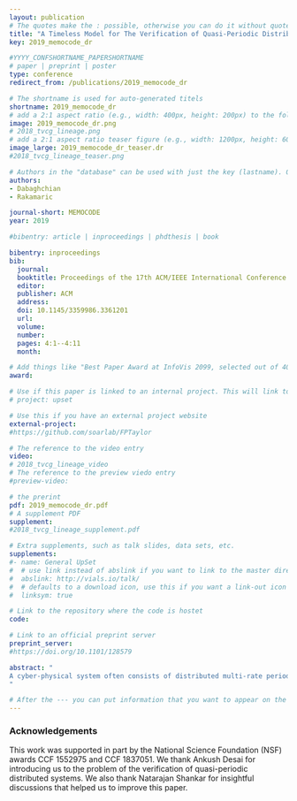 ```yaml
---
layout: publication
# The quotes make the : possible, otherwise you can do it without quotes
title: "A Timeless Model for The Verification of Quasi-Periodic Distributed Systems"
key: 2019_memocode_dr

#YYYY_CONFSHORTNAME_PAPERSHORTNAME
# paper | preprint | poster
type: conference
redirect_from: /publications/2019_memocode_dr

# The shortname is used for auto-generated titels
shortname: 2019_memocode_dr
# add a 2:1 aspect ratio (e.g., width: 400px, height: 200px) to the folder /assets/images/papers/
image: 2019_memocode_dr.png
# 2018_tvcg_lineage.png
# add a 2:1 aspect ratio teaser figure (e.g., width: 1200px, height: 600px) to the folder /assets/images/papers/
image_large: 2019_memocode_dr_teaser.dr
#2018_tvcg_lineage_teaser.png

# Authors in the "database" can be used with just the key (lastname). Others can be written properly.
authors:
- Dabaghchian
- Rakamaric

journal-short: MEMOCODE
year: 2019

#bibentry: article | inproceedings | phdthesis | book

bibentry: inproceedings
bib:
  journal:
  booktitle: Proceedings of the 17th ACM/IEEE International Conference on Formal Methods and Models for System Design
  editor: 
  publisher: ACM
  address: 
  doi: 10.1145/3359986.3361201
  url: 
  volume:
  number: 
  pages: 4:1--4:11
  month: 

# Add things like "Best Paper Award at InfoVis 2099, selected out of 4000 submissions"
award:

# Use if this paper is linked to an internal project. This will link to the project site
# project: upset

# Use this if you have an external project website
external-project:
#https://github.com/soarlab/FPTaylor

# The reference to the video entry
video:
# 2018_tvcg_lineage_video
# The reference to the preview viedo entry
#preview-video:

# the prerint
pdf: 2019_memocode_dr.pdf
# A supplement PDF
supplement: 
#2018_tvcg_lineage_supplement.pdf

# Extra supplements, such as talk slides, data sets, etc.
supplements:
#- name: General UpSet
#  # use link instead of abslink if you want to link to the master directory
#  abslink: http://vials.io/talk/
#  # defaults to a download icon, use this if you want a link-out icon
#  linksym: true

# Link to the repository where the code is hostet
code: 

# Link to an official preprint server
preprint_server: 
#https://doi.org/10.1101/128579

abstract: "
A cyber-physical system often consists of distributed multi-rate periodic processes that communicate using message passing; each process owns a local clock not synchronized with others. We call such systems quasi-periodic distributed systems. Traditionally, one would model them using timed automata, thereby having to deal with high-complexity verification problems. Recently, several researchers proposed discrete-time abstractions based on the calendar model to make the verification more tractable. However, even the calendar model contains a notion of time in the form of a global clock. We propose a novel, timeless computation model for quasi-periodic distributed systems to facilitate their verification. The main idea behind our model is to judiciously replace synchronization using a global clock and calendar with synchronization over lengths of message buffers. We introduce a simple domain-specific language for programming of such systems and use it to formalize the semantics of both the calendar and timeless model. Then, we prove that our timeless model is an overapproximation of the calendar model. Finally, we evaluate our timeless model using several benchmarks.
"

# After the --- you can put information that you want to appear on the website using markdown formatting or HTML. A good example are acknowledgements, extra references, an erratum, etc.
---
```

### Acknowledgements
This work was supported in part by the National Science Foundation (NSF) awards CCF 1552975 and CCF 1837051. We thank Ankush Desai for introducing us to the problem of the verification of quasi-periodic distributed systems. We also thank Natarajan Shankar for insightful discussions that helped us to improve this paper.


